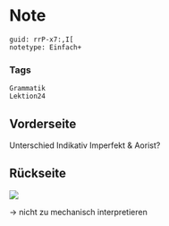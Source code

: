# Note
```
guid: rrP-x7:,I[
notetype: Einfach+
```

### Tags
```
Grammatik
Lektion24
```

## Vorderseite
Unterschied Indikativ Imperfekt & Aorist?

## Rückseite
<img src="paste-b039b8c574e96d1396070e5d614e775d4f2f6004.jpg"><div>-> nicht zu mechanisch interpretieren</div>
